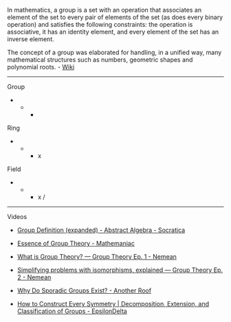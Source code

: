 In mathematics, a group is a set with an operation that associates an element of the set to every pair of elements of the set (as does every binary operation) and satisfies the following constraints: the operation is associative, it has an identity element, and every element of the set has an inverse element. 

The concept of a group was elaborated for handling, in a unified way, many mathematical structures such as numbers, geometric shapes and polynomial roots. - [Wiki](https://en.wikipedia.org/wiki/Group_(mathematics))

- - - -
Group
* + -

Ring
* + - x
   
Field
* + - x /

- - - -

Videos
* [Group Definition (expanded) - Abstract Algebra - Socratica](https://youtu.be/g7L_r6zw4-c?si=5cu-rNhcA9-H-ix1)

* [Essence of Group Theory - Mathemaniac](https://youtube.com/playlist?list=PLDcSwjT2BF_VuNbn8HiHZKKy59SgnIAeO&si=DnEIwn5ri1WXOE2F)

* [What is Group Theory? — Group Theory Ep. 1 - Nemean](https://youtu.be/KufsL2VgELo?si=CuwuVUqeGj_PUxu1)

* [Simplifying problems with isomorphisms, explained — Group Theory Ep. 2 - Nemean](https://youtu.be/VZiLpYC0t5E?si=QUUTK9TV3B08186n)

* [Why Do Sporadic Groups Exist? - Another Roof](https://youtu.be/dxRf3vHbuoA?si=WeIc0RGUipbAp3x0)

* [How to Construct Every Symmetry | Decomposition, Extension, and Classification of Groups - EpsilonDelta](https://youtu.be/n-YrdmlcNQ4?si=8zWGiqSh0yIwsHGu)
